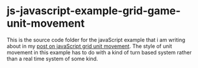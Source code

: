 # js-javascript-example-grid-game-unit-movement

This is the source code folder for the javaScript example that i am writing about in my [post on javaScript grid unit movement](https://dustinpfister.github.io/2020/08/11/js-javascript-example-grid-game-unit-movement/). The style of unit movement in this example has to do with a kind of turn based system rather than a real time system of some kind.

